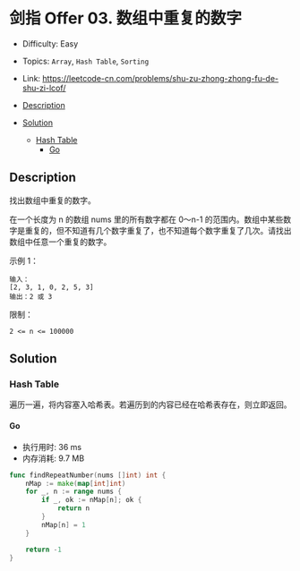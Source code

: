 <!-- omit in toc -->
# 剑指 Offer 03.  数组中重复的数字

- Difficulty: Easy
- Topics: `Array`, `Hash Table`, `Sorting`
- Link: https://leetcode-cn.com/problems/shu-zu-zhong-zhong-fu-de-shu-zi-lcof/

- [Description](#description)
- [Solution](#solution)
  - [Hash Table](#hash-table)
    - [Go](#go)

## Description

找出数组中重复的数字。

在一个长度为 n 的数组 nums 里的所有数字都在 0～n-1 的范围内。数组中某些数字是重复的，但不知道有几个数字重复了，也不知道每个数字重复了几次。请找出数组中任意一个重复的数字。

示例 1：
```
输入：
[2, 3, 1, 0, 2, 5, 3]
输出：2 或 3 
```

限制：
```
2 <= n <= 100000
```

## Solution

### Hash Table

遍历一遍，将内容塞入哈希表。若遍历到的内容已经在哈希表存在，则立即返回。

#### Go

- 执行用时: 36 ms
- 内存消耗: 9.7 MB

```go
func findRepeatNumber(nums []int) int {
    nMap := make(map[int]int)
    for _, n := range nums {
        if _, ok := nMap[n]; ok {
            return n
        }
        nMap[n] = 1
    }

    return -1
}
```

